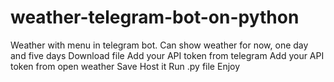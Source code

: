 # weather-telegram-bot-on-python
Weather with menu in telegram bot. Can show weather for now, one day and five days
Download file
Add your API token from telegram
Add your API token from open weather
Save
Host it
Run .py file
Enjoy
